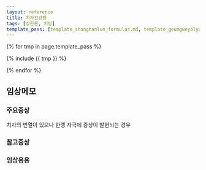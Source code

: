```yaml
---
layout: reference
title: 치자건강탕
tags: [상한론, 처방]
template_pass: [template_shanghanlun_formulas.md, template_geumgweyolyag_formulas.md, template_etc_formulas.md]
---
```



{% for tmp in page.template_pass %}

{% include {{ tmp }} %}

{% endfor %}

## 임상메모


### 주요증상

치자의 번열이 있으나 한랭 자극에 증상이 발현되는 경우

### 참고증상

### 임상응용
